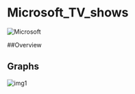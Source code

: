 # Microsoft_TV_shows

![Microsoft](https://user-images.githubusercontent.com/109353419/187018776-e846072d-5c17-4e9d-8965-abbb8b2f83f3.jpg)



##Overview




## Graphs
![img1](https://user-images.githubusercontent.com/109353419/187019200-b706885e-15e6-42fd-9c47-a5da03ee8bd7.png)
